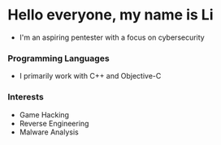 # Hello everyone, my name is Li

- I'm an aspiring pentester with a focus on cybersecurity

### Programming Languages

- I primarily work with C++ and Objective-C

### Interests

- Game Hacking
- Reverse Engineering
- Malware Analysis
